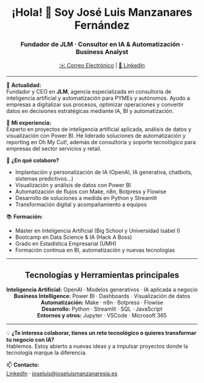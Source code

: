 <h1 align="center">¡Hola! 👋 Soy José Luis Manzanares Fernández</h1>
<h3 align="center">Fundador de JLM · Consultor en IA & Automatización · Business Analyst</h3>
<p align="center">
  <a href="mailto:joseluis@joseluismanzanaresia.es">✉️ Correo Electrónico</a> |
  <a href="https://www.linkedin.com/in/joselumf">🔗 LinkedIn</a>
</p>

---

🚀 **Actualidad:**  
Fundador y CEO en **JLM**, agencia especializada en consultoría de inteligencia artificial y automatización para PYMEs y autónomos. Ayudo a empresas a digitalizar sus procesos, optimizar operaciones y convertir datos en decisiones estratégicas mediante IA, BI y automatización.

🔎 **Mi experiencia:**  
Experto en proyectos de inteligencia artificial aplicada, análisis de datos y visualización con Power BI. He liderado soluciones de automatización y reporting en Oh My Cut!, además de consultoría y soporte tecnológico para empresas del sector servicios y retail.

🤝 **¿En qué colaboro?**  
- Implantación y personalización de IA (OpenAI, IA generativa, chatbots, sistemas predictivos…)  
- Visualización y análisis de datos con Power BI  
- Automatización de flujos con Make, n8n, Botpress y Flowise  
- Desarrollo de soluciones a medida en Python y Streamlit  
- Transformación digital y acompañamiento a equipos

📚 **Formación:**  
- Máster en Inteligencia Artificial (Big School y Universidad Isabel I)  
- Bootcamp en Data Science & IA (Hack A Boss)  
- Grado en Estadística Empresarial (UMH)  
- Formación continua en BI, automatización y nuevas tecnologías

---

<h2 align="center">Tecnologías y Herramientas principales</h2>
<p align="center">
  <b>Inteligencia Artificial:</b> OpenAI · Modelos generativos · IA aplicada a negocio<br>
  <b>Business Intelligence:</b> Power BI · Dashboards · Visualización de datos<br>
  <b>Automatización:</b> Make · n8n · Botpress · Flowise<br>
  <b>Desarrollo:</b> Python · Streamlit · SQL · JavaScript<br>
  <b>Entornos y otros:</b> Jupyter · VSCode · Microsoft 365
</p>

---

💡 **¿Te interesa colaborar, tienes un reto tecnológico o quieres transformar tu negocio con IA?**  
Hablemos. Estoy abierto a nuevas ideas y a impulsar proyectos donde la tecnología marque la diferencia.

📫 **Contacto:**  
[LinkedIn](https://www.linkedin.com/in/joselumf) · joseluis@joseluismanzanaresia.es
